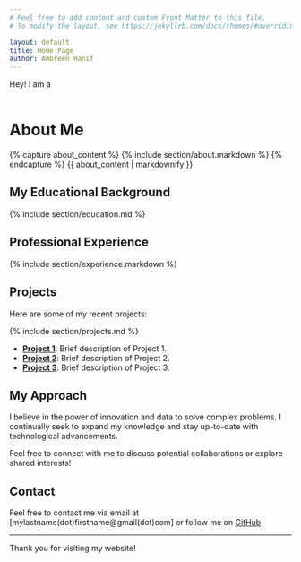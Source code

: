 ```yaml
---
# Feel free to add content and custom Front Matter to this file.
# To modify the layout, see https://jekyllrb.com/docs/themes/#overriding-theme-defaults

layout: default
title: Home Page
author: Ambreen Hanif
---
```


<div class="impact-section">
  <div class="diamond-shape"></div>
  <!-- Additional content for the impact section -->
  <!-- Rotating Text Container -->
<div class="rotating-text">
  <span id="dynamic-text">Hey! I am a </span>
<!--   <span id="rotating-words"></span> -->
  <div class="typing-container">
  <span id="typed-text"></span>
  <span class="cursor">&nbsp;</span>
</div>
</div>
</div>

# About Me
<div id="about">
  {% capture about_content %}
  {% include section/about.markdown %}
  {% endcapture %}
  {{ about_content | markdownify }}

</div>

## My Educational Background

<div id="education">
  {% include section/education.md %}
</div>

## Professional Experience

<div id="experience">
  {% include section/experience.markdown %}
</div>

## Projects
Here are some of my recent projects:
<div id="project">
  {% include section/projects.md %}
</div>




- **[Project 1](#)**: Brief description of Project 1.
- **[Project 2](#)**: Brief description of Project 2.
- **[Project 3](#)**: Brief description of Project 3.

## My Approach

I believe in the power of innovation and data to solve complex problems. I continually seek to expand my knowledge and stay up-to-date with technological advancements.

Feel free to connect with me to discuss potential collaborations or explore shared interests!

## Contact

Feel free to contact me via email at [mylastname(dot)firstname@gmail(dot)com] or follow me on [GitHub](https://github.com/umberh).

---

Thank you for visiting my website!


<!-- Link the JavaScript file -->
<script src="{{ '/assets/js/rotateText.js' | relative_url }}"></script>
<script src="{{ '/assets/js/circularProgress.js' | relative_url }}"></script>
<script src="{{ '/assets/js/typing.js' | relative_url }}"></script>
